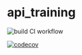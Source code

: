 # api_training

![build CI workflow](https://github.com/T2Clubber/api_training/actions/workflows/build.yml/badge.svg)

[![codecov](https://codecov.io/gh/T2Clubber/api_training/actions/workflows/build.yml/graph/badge.svg?token=7L69DZNNR1)](https://codecov.io/gh/T2Clubber/maven_training)
